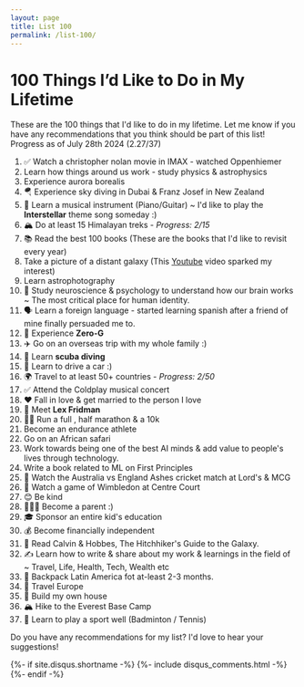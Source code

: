 ```yaml
---
layout: page
title: List 100
permalink: /list-100/
---
```


# 100 Things I’d Like to Do in My Lifetime

These are the 100 things that I'd like to do in my lifetime. Let me know if you have any recommendations that you think should be part of this list!
Progress as of July 28th 2024 (2.27/37)

1. ✅ Watch a christopher nolan movie in IMAX - watched Oppenhiemer 
2. Learn how things around us work - study physics & astrophysics
3. Experience aurora borealis
4. 🪂 Experience sky diving in Dubai & Franz Josef in New Zealand
5. 🎹 Learn a musical instrument (Piano/Guitar) ~ I'd like to play the **Interstellar** theme song someday :)
6. 🏔️ Do at least 15 Himalayan treks - *Progress: 2/15*
7. 📚 Read the best 100 books (These are the books that I'd like to revisit every year)
8. Take a picture of a distant galaxy (This [Youtube](https://www.youtube.com/watch?v=zKDe094o-Q8) video sparked my interest)
9. Learn astrophotography
10. 🧠 Study neuroscience & psychology to understand how our brain works ~ The most critical place for human identity. 
11. 🗣️ Learn a foreign language - started learning spanish after a friend of mine finally persuaded me to. 
12. 🚀 Experience **Zero-G**
13. ✈️ Go on an overseas trip with my whole family :)
14. 🤿 Learn **scuba diving**
15. 🚗 Learn to drive a car :)
16. 🌍 Travel to at least 50+ countries - *Progress: 2/50*
17. ✅ Attend the Coldplay musical concert 
18. ❤️ Fall in love & get married to the person I love
19. 🤝 Meet **Lex Fridman**
20. 🏃‍♂️ Run a full , half  marathon & a 10k
21. Become an endurance athlete 
22. Go on an African safari
23. Work towards being one of the best AI minds & add value to people's lives through technology. 
24. Write a book related to ML on First Principles
25. 🏏 Watch the Australia vs England Ashes cricket match at Lord's & MCG
26. 🎾 Watch a game of Wimbledon at Centre Court
27. 😊 Be kind
28. 👨‍👧‍👦 Become a parent :)
29. 🎓 Sponsor an entire kid's education
30. 💰 Become financially independent
31. 📖 Read Calvin & Hobbes, The Hitchhiker's Guide to the Galaxy. 
32. ✍️ Learn how to write & share about my work & learnings in the field of ~ Travel, Life, Health, Tech, Wealth etc
33. 🌴 Backpack Latin America fot at-least 2-3 months. 
34. 🏰 Travel Europe
35. 🏡 Build my own house
36. 🏔️ Hike to the Everest Base Camp
37. 🏸 Learn to play a sport well (Badminton / Tennis)

<!-- Add more items to reach 100 -->

Do you have any recommendations for my list? I'd love to hear your suggestions!

  {%- if site.disqus.shortname -%}
    {%- include disqus_comments.html -%}
  {%- endif -%}

